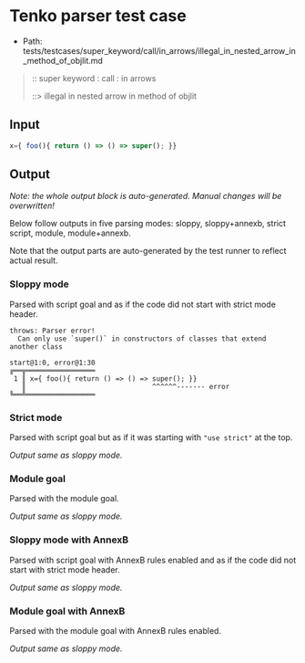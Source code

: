 # Tenko parser test case

- Path: tests/testcases/super_keyword/call/in_arrows/illegal_in_nested_arrow_in_method_of_objlit.md

> :: super keyword : call : in arrows
>
> ::> illegal in nested arrow in method of objlit

## Input


`````js
x={ foo(){ return () => () => super(); }}
`````

## Output

_Note: the whole output block is auto-generated. Manual changes will be overwritten!_

Below follow outputs in five parsing modes: sloppy, sloppy+annexb, strict script, module, module+annexb.

Note that the output parts are auto-generated by the test runner to reflect actual result.

### Sloppy mode

Parsed with script goal and as if the code did not start with strict mode header.

`````
throws: Parser error!
  Can only use `super()` in constructors of classes that extend another class

start@1:0, error@1:30
╔══╦═════════════════
 1 ║ x={ foo(){ return () => () => super(); }}
   ║                               ^^^^^^------- error
╚══╩═════════════════

`````

### Strict mode

Parsed with script goal but as if it was starting with `"use strict"` at the top.

_Output same as sloppy mode._

### Module goal

Parsed with the module goal.

_Output same as sloppy mode._

### Sloppy mode with AnnexB

Parsed with script goal with AnnexB rules enabled and as if the code did not start with strict mode header.

_Output same as sloppy mode._

### Module goal with AnnexB

Parsed with the module goal with AnnexB rules enabled.

_Output same as sloppy mode._
